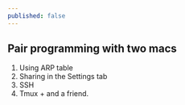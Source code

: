 ```yaml
---
published: false
---
```

## Pair programming with two macs  

1. Using ARP table  
2. Sharing in the Settings tab  
3. SSH  
4. Tmux + and a friend.
